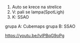 
1. Auto se krece na strelice
2. V: pali se lampa(SpotLigh)
3. K: SSAO

grupa A: Cubemaps
grupa B: SSAO

https://youtu.be/lvlPBqG9oPg
